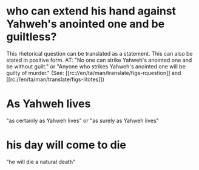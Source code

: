 # who can extend his hand against Yahweh's anointed one and be guiltless?

This rhetorical question can be translated as a statement. This can also be stated in positive form. AT: "No one can strike Yahweh's anointed one and be without guilt." or "Anyone who strikes Yahweh's anointed one will be guilty of murder." (See: [[rc://en/ta/man/translate/figs-rquestion]] and [[rc://en/ta/man/translate/figs-litotes]])

# As Yahweh lives

"as certainly as Yahweh lives" or "as surely as Yahweh lives"

# his day will come to die

"he will die a natural death"